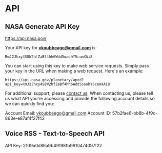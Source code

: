 # API 

## NASA Generate API Key

https://api.nasa.gov/

Your API key for **vkoubbeago@gmail.com** is:

```
RmJ2Jhxy4S8W2hfZaBf4hh6Wdd5oaohY5cumXAi8
```

You can start using this key to make web service requests. Simply pass your key in the URL when making a web request. Here's an example:

```
https://api.nasa.gov/planetary/apod?api_key=RmJ2Jhxy4S8W2hfZaBf4hh6Wdd5oaohY5cumXAi8
```

For additional support, please [contact us](mailto:nasa-data@lists.arc.nasa.gov). When contacting us, please tell us what API you're accessing and provide the following account details so we can quickly find you:

Account Email: vkoubbeago@gmail.com
Account ID: 57b2fae6-bb8b-4f9c-863e-e87af4f27f42

## Voice RSS - Text-to-Speech API

API Key: 2109a0d86a9b49198fb9910474097f22

